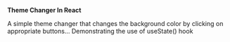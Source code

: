 **Theme Changer In React**

A simple theme changer that changes the background color by clicking on appropriate buttons...
Demonstrating the use of useState() hook

